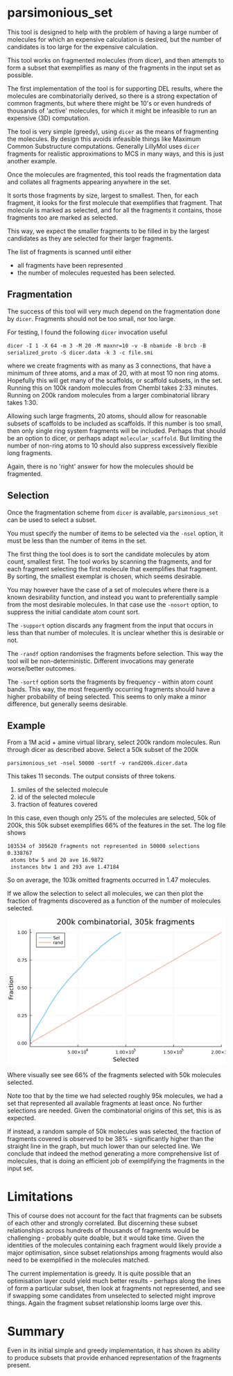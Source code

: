 # parsimonious_set
This tool is designed to help with the problem of having a large number of molecules
for which an expensive calculation is desired, but the number of candidates is too large
for the expensive calculation.

This tool works on fragmented molecules (from dicer), and then attempts to form a subset
that exemplifies as many of the fragments in the input set as possible.

The first implementation of the tool is for supporting DEL results, where the molecules
are combinatorially derived, so there is a strong expectation of common fragments, but 
where there might be 10's or even hundreds of thousands of 'active' molecules, for
which it might be infeasible to run an expensive (3D) computation.

The tool is very simple (greedy), using `dicer` as the means of
fragmenting the molecules.  By design this avoids infeasible things
like Maximum Common Substructure computations.  Generally LillyMol
uses `dicer` fragments for realistic approximations to MCS in many
ways, and this is just another example.

Once the molecules are fragmented, this tool reads the fragmentation data and collates
all fragments appearing anywhere in the set.

It sorts those fragments by size, largest to smallest. Then, for each fragment, it
looks for the first molecule that exemplifies that fragment. That molecule is
marked as selected, and for all the fragments it contains, those fragments too
are marked as selected.

This way, we expect the smaller fragments to be filled in by the largest
candidates as they are selected for their larger fragments.

The list of fragments is scanned until either

* all fragments have been represented
* the number of molecules requested has been selected.

## Fragmentation
The success of this tool will very much depend on the fragmentation done by
`dicer`. Fragments should not be too small, nor too large. 

For testing, I found the following `dicer` invocation useful
```
dicer -I 1 -X 64 -m 3 -M 20 -M maxnr=10 -v -B nbamide -B brcb -B serialized_proto -S dicer.data -k 3 -c file.smi
```
where we create fragments with as many as 3 connections, that have a minimum of
three atoms, and a max of 20, with at most 10 non ring atoms. Hopefully this will
get many of the scaffolds, or scaffold subsets, in the set. Running this on 100k
random molecules from Chembl takes 2:33 minutes. Running on 200k random molecules
from a larger combinatorial library takes 1:30.

Allowing such large fragments, 20 atoms, should allow for reasonable subsets of
scaffolds to be included as scaffolds. If this number is too small, then only
single ring system fragments will be included. Perhaps that should be an option
to dicer, or perhaps adapt `molecular_scaffold`. But limiting the number of
non-ring atoms to 10 should also suppress excessively flexible long fragments.

Again, there is no 'right' answer for how the molecules should be fragmented.

## Selection
Once the fragmentation scheme from `dicer` is available, `parsimonious_set` can be used
to select a subset.

You must specify the number of items to be selected via the `-nsel` option, it must
be less than the number of items in the set.

The first thing the tool does is to sort the candidate molecules by atom count,
smallest first. The tool works by scanning the fragments, and for each fragment
selecting the first molecule that exemplifies that fragment. By sorting, the
smallest exemplar is chosen, which seems desirable.

You may however have the case of a set of molecules where there is a known
desirability function, and instead you want to preferentially sample from the
most desirable molecules. In that case use the `-nosort` option, to suppress
the initial candidate atom count sort.

The `-support` option discards any fragment from the input that occurs in
less than that number of molecules. It is unclear whether this is desirable
or not.

The `-randf` option randomises the fragments before selection. This way
the tool will be non-deterministic. Different invocations may generate 
worse/better outcomes.

The `-sortf` option sorts the fragments by frequency - within atom count
bands. This way, the most frequently occurring fragments should have
a higher probability of being selected. This seems to only make a minor
difference, but generally seems desirable.

## Example
From a 1M acid + amine virtual library, select 200k random molecules.
Run through dicer as described above. Select a 50k subset of the 200k
```
parsimonious_set -nsel 50000 -sortf -v rand200k.dicer.data 
```
This takes 11 seconds. The output consists of three tokens.

1. smiles of the selected molecule
2. id of the selected molecule
3. fraction of features covered

In this case, even though only 25% of the molecules are selected,
50k of 200k, this 50k subset exemplifies 66% of the features in the
set. The log file shows
```
103534 of 305620 fragments not represented in 50000 selections 0.338767
 atoms btw 5 and 20 ave 16.9872
 instances btw 1 and 293 ave 1.47184
```
So on average, the 103k omitted fragments occurred in 1.47 molecules.

If we allow the selection to select all molecules, we can then
plot the fraction of fragments discovered as a function of the number
of molecules selected.

![Fraction Selected](Images/fragments_covered.png)

Where visually see see 66% of the fragments selected with 50k
molecules selected.

Note too that by the time we had selected roughly 95k molecules,
we had a set that represented all available fragments at least
once. No further selections are needed. Given the combinatorial
origins of this set, this is as expected.

If instead, a random sample of 50k molecules was selected, the
fraction of fragments covered is observed to be 38% - significantly
higher than the straight line in the graph, but much lower than
our selected line. We conclude that indeed the method generating
a more comprehensive list of molecules, that is doing an efficient
job of exemplifying the fragments in the input set.

# Limitations
This of course does not account for the fact that fragments can be
subsets of each other and strongly correlated. But discerning these
subset relationships across hundreds of thousands of fragments would
be challenging - probably quite doable, but it would take time. Given
the identities of the molecules containing each fragment would likely
provide a major optimisation, since subset relationships among fragments
would also need to be exemplified in the molecules matched.

The current implementation is greedy. It is quite possible that an optimisation
layer could yield much better results - perhaps along the lines of form a
particular subset, then look at fragments not represented, and see if
swapping some candidates from unselected to selected might improve
things. Again the fragment subset relationship looms large over this.

# Summary
Even in its initial simple and greedy implementation, it has
shown its ability to produce subsets that provide enhanced representation
of the fragments present.



